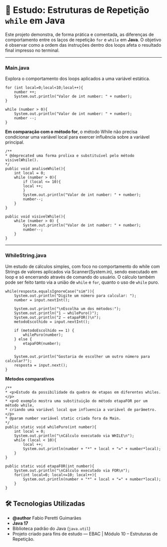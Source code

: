 # 🧩 Estudo: Estruturas de Repetição `while` em Java

Este projeto demonstra, de forma prática e comentada, as diferenças de comportamento entre os laços de repetição `for` e `while` em **Java**. O objetivo é observar como a ordem das instruções dentro dos loops afeta o resultado final impresso no terminal.

----

### Main.java
Explora o comportamento dos loops aplicados a uma variável estática.


````
for (int local=0;local<10;local++){
    number ++;
    System.out.println("Valor de int number: " + number);
}

while (number > 0){
    System.out.println("Valor de int number: " + number);
    number --;
}
````

**Em comparação com o método for**, o método While não precisa condicionar uma variável local para exercer influência sobre a variável principal.


`````
/**
* @deprecated uma forma prolixa e substituível pelo método visivelWhile().
*/
public void analiseWhile(){
    int local = 0;
    while (number > 0){
        if (local <= 10){
        local ++;
        }
        System.out.println("Valor de int number: " + number);
        number--;
    }
}

public void visivelWhile(){
    while (number > 0) {
        System.out.println("Valor de int number: " + number);
        number--;
    }
}
`````

----

### WhileString.java

Um estudo de cálculos simples, com foco no comportamento do while com Strings de valores aplicados via Scanner(System.in), sendo executado em loop e só encerrando através de comando do usuário. O cálculo também pode ser feito tanto via a união de `while` e `for`, quanto o uso de `while` puro.

````
while(resposta.equalsIgnoreCase("sim")){
    System.out.println("Digite um número para calcular: ");
    number = input.nextInt();

    System.out.println("\nEscolha um dos métodos:");
    System.out.println("1 – whilePuro()");
    System.out.println("2 – etapaFOR()\n");
    metodoEscolhido = input.nextInt();

    if (metodoEscolhido == 1) {
        whilePuro(number);
    } else {
        etapaFOR(number);
    }

    System.out.println("Gostaria de escolher um outro número para calcular?");
    resposta = input.next();
}
````

**Metodos comparativos**
````
/**
* <p>Estudo da possibilidade da quebra de etapas em diferentes whiles.</p>
* <p>O exemplo mostra uma substituição do método etapaFOR por um método while,
* criando uma variável local que influencia a variável de parâmetro.</p>
* @param number variável static criada fora da Main.
*/
public static void whilePuro(int number){
    int local = 0;
    System.out.println("\nCálculo executado via WHILE\n");
    while (local < 10){
        local ++;
        System.out.println(number + "*" + local + "=" + number*local);
    }
}

public static void etapaFOR(int number){
    System.out.println("\nCálculo executado via FOR\n");
    for(int local=0; local<=10; local++){
        System.out.println(number + "*" + local + "=" + number*local);
    }
}
````


## 🛠️ Tecnologias Utilizadas
- **@author** Fabio Peretti Guimarães
- **Java 17**
- Biblioteca padrão do Java (`java.util`)
- Projeto criado para fins de estudo — EBAC | Módulo 10 – Estruturas de Repetição.